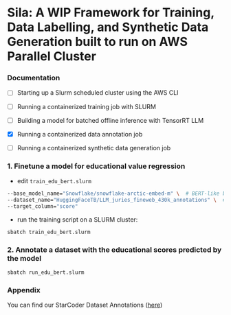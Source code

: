 # Sila: A WIP Framework for Training, Data Labelling, and Synthetic Data Generation built to run on AWS Parallel Cluster

### Documentation
- [ ] Starting up a Slurm scheduled cluster using the AWS CLI
- [ ] Running a containerized training job with SLURM
- [ ] Building a model for batched offline inference with TensorRT LLM
- [x] Running a containerized data annotation job
- [ ] Running a containerized synthetic data generation job


### 1. Finetune a model for educational value regression

* edit `train_edu_bert.slurm`
```bash
--base_model_name="Snowflake/snowflake-arctic-embed-m" \  # BERT-like base model
--dataset_name="HuggingFaceTB/LLM_juries_fineweb_430k_annotations" \  # Llama3-annotated eduational value dataset
--target_column="score" 
```
* run the training script on a SLURM cluster:
```bash
sbatch train_edu_bert.slurm
```

### 2. Annotate a dataset with the educational scores predicted by the model
    
```bash
sbatch run_edu_bert.slurm
```

### Appendix

You can find our StarCoder Dataset Annotations ([here](https://huggingface.co/datasets/kaizen9/starcoder_annotations))
